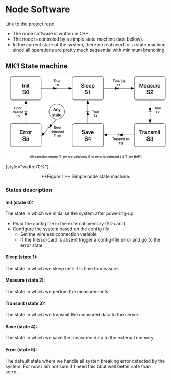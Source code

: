 # Node Software
<i class="fa fa-github-square fa-lg"></i> [Link to the project repo](https://github.com/slevasse/node-mki-firmware)

* The node software is written in C++.
* The node is controled by a simple state machine (see bellow).
* In the current state of the system, there no real need for a state machine since all operations are pretty much sequential with minimum branching.


## MK1 State machine
 ![](img/state_machine.png){style="width:70%"}
  <p style="text-align: center;">**Figure 1:** Simple node state machine.</p>

### States description
#### Init (state 0):
The state in which we initialise the system after powering-up.

* Read the config file in the external memory (SD card)
* Configure the system based on the config file
	* Set the wireless connection variable
	* If the file/sd-card is absent trigger a config-file error and go to the error state. 

#### Sleep (state 1):
The state in which we sleep until it is time to measure.

#### Measure (state 2):
The state in which we perfom the measurements.

#### Transmit (state 3):
The state in which we transmit the measured data to the server.

#### Save (state 4):
The state in which we save the measured data to the external memory.

#### Error (state 5):
The default state where we handle all systen breaking error detected by the system.
For now i am not sure if I need this bbut well better safe than sorry...